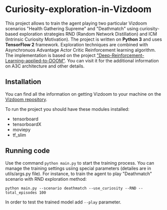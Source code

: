 # Curiosity-exploration-in-Vizdoom
This project allows to train the agent playing two particular Vizdoom scenarios "Health Gathering Supreme" and "Deathmatch" using curiosity-based exploration strategies RND (Random Network Distillation) and ICM (Intrinsic Curiosity Motivation). The project is written on **Python 3** and uses **TensorFlow 2** framework. Exploration techniques are combined with Asynchronuos Advantage Actor Critic Reinforcement learning algorithm. The implementation is based on the project ["Deep-Reinforcement-Learning-applied-to-DOOM"](https://github.com/boubnanm/Deep-Reinforcement-Learning-applied-to-DOOM). You can visit it for the additional information on A3C architecture and other details.

## Installation
You can find all the information on getting Vizdoom to your machine on the [Vizdoom repository](https://github.com/mwydmuch/ViZDoom).

To run the project you should have these modules installed:
* tensorboard 
* tensorboardX
* moviepy
* tf_slim

## Running code
Use the command `python main.py` to start the training process. You can manage the training settings usiing special parameters (detailes are in utils/args.py file).
For instance, to train the agent to play "Deathmatch" scenario with RND exploration method:
```
python main.py --scenario deathmatch --use_curiosity --RND --total_episodes 100  
```
In order to test the trained model add `--play` parameter.

